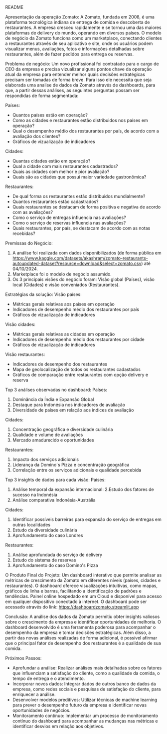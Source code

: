 README

Apresentação da operação Zomato:
A Zomato, fundada em 2008, é uma plataforma tecnológica indiana de entrega de comida e descoberta de restaurantes. A empresa cresceu rapidamente e se tornou uma das maiores plataformas de delivery do mundo, operando em diversos países. O modelo de negócio da Zomato funciona como um marketplace, conectando clientes a restaurantes através de seu aplicativo e site, onde os usuários podem visualizar menus, avaliações, fotos e informações detalhadas sobre restaurantes, além de fazer pedidos para entrega ou reservas.

Problema de negócio:
Um novo profissional foi contratado para o cargo de CEO da empresa e precisa vizualizar alguns pontos chave da operação atual da empresa para entender melhor quais decisões estratégicas precisam ser tomadas de forma breve. Para isso ele necessita que seja elaborada uma analise de dados da Zomato através de dashboards, para que, a partir dessas análises, as seguintes perguntas possam ser respondidas de forma segmentada:

Países:
- Quantos países estão em operação?
- Como as cidades e restaurantes estão distribuidos nos países em operação?
- Qual o desempenho médio dos restaurantes por país, de acordo com a avaliação dos clientes?
- Gráficos de vizualização de indicadores

Cidades:
- Quantas cidades estão em operação?
- Qual a cidade com mais restaurantes cadastrados?
- Quais as cidades com melhor e pior avaliação?
- Quais são as cidades que possui maior variedade gastronômica?

Restaurantes:
- De qual forma os restaurantes estão distribuidos mundialmente?
- Quantos restaurantes estão cadastrados?
- Quais restaurantes se destacam de forma positiva e negativa de acordo com as avaliações?
- Como o serviço de entregas influencia nas avaliações?
- Como o serviço de reservas influencia nas avaliações?
- Quais restaurantes, por país, se destacam de acordo com as notas recebidas?

Premissas do Negócio:
1. A análise foi realizada com dados disponibilizados (de forma pública em https://www.kaggle.com/datasets/akashram/zomato-restaurants-autoupdated-dataset?resource=download&select=zomato.csv) até 04/10/2024.
2. Marketplace foi o modelo de negócio assumido.
3. Os 3 principais visões do negócio foram: Visão global (Países), visão local (Cidades) e visão conveniados (Restaurantes).

Estratégias da solução:
Visão países:
- Métricas gerais relativas aos países em operação
- Indicadores de desempenho médio dos restaurantes por país
- Gráficos de vizualização de indicadores

Visão cidades:
- Métricas gerais relativas as cidades em operação
- Indicadores de desempenho médio dos restaurantes por cidade
- Gráficos de vizualização de indicadores

Visão restaurantes:
- Indicadores de desempenho dos restaurantes
- Mapa de geolocalização de todos os restaurantes cadastados
- Gráficos de comparação entre restaurantes com opção delivery e reserva

Top 3 análises observadas no dashboard:
Países:
1. Dominância da Índia e Expansão Global
2. Destaque para Indonésia nos indicadores de avaliação
3. Diversidade de países em relação aos indices de avaliação

Cidades:
1. Concentração geográfica e diversidade culinária
2. Qualidade e volume de avaliações
3. Mercado amadurecido e oportunidades

Restaurantes:
1. Impacto dos serviços adicionais
2. Liderança da Domino´s Pizza e concentração geográfica
3. Correlação entre os serviços adicionais e qualidade percebida

Top 3 insights de dados para cada visão:
Países:
1. Análise temporal da expansão internacional:
2.Estudo dos fatores de sucesso na Indonésia
3. Análise comparativa Indonésia-Austrália

Cidades:
1. Identificar possíveis barreiras para expansão do serviço de entregas em outras localidades
2. Estudo da diversidade culinária
3. Aprofundamento do caso Londres

Restaurantes:
1. Análise aprofundada do serviço de delivery
2. Estudo do sistema de reservas
3. Aprofundamento do caso Domino's Pizza

O Produto Final do Projeto:
Um dashboard interativo que permite analisar as métricas de crescimento da Zomato em diferentes níveis (países, cidades e restaurantes). O dashboard oferece visualizações intuitivas, como mapas, gráficos de linha e barras, facilitando a identificação de padrões e tendências. Painel online hospedado em um Cloud e disponível para acesso em qualquer dispositivo conectado à internet. O dashboard pode ser acessado através do link: https://dashboardzomato.streamlit.app

Conclusão:
A análise dos dados da Zomato permitiu obter insights valiosos sobre o crescimento da empresa e identificar oportunidades de melhoria. O dashboard desenvolvido é uma ferramenta poderosa para acompanhar o desempenho da empresa e tomar decisões estratégicas. Além disso, a partir das novas análises realizadas de forma adicional, é possível afirmar que o principal fator de desempenho dos restaurantes é a qualidade de sua comida. 

Próximos Passos:
- Aprofundar a análise: Realizar análises mais detalhadas sobre os fatores que influenciam a satisfação do cliente, como a qualidade da comida, o tempo de entrega e o atendimento.
- Incorporar novos dados: Integrar dados de outros banco de dados da empresa, como redes sociais e pesquisas de satisfação do cliente, para enriquecer a análise.
- Desenvolver modelos preditivos: Utilizar técnicas de machine learning para prever o desempenho futuro da empresa e identificar novas oportunidades de negócios.
- Monitoramento contínuo: Implementar um processo de monitoramento contínuo do dashboard para acompanhar as mudanças nas métricas e identificar desvios em relação aos objetivos.
